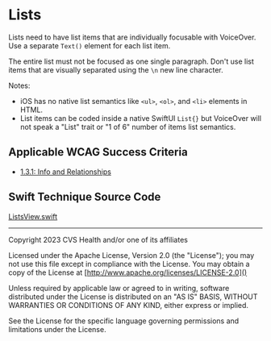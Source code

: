 # Lists
Lists need to have list items that are individually focusable with VoiceOver. Use a separate `Text()` element for each list item.

The entire list must not be focused as one single paragraph. Don't use list items that are visually separated using the `\n` new line character.

Notes:

- iOS has no native list semantics like `<ul>`, `<ol>`, and `<li>` elements in HTML.
- List items can be coded inside a native SwiftUI `List{}` but VoiceOver will not speak a "List" trait or "1 of 6" number of items list semantics.

## Applicable WCAG Success Criteria
- [1.3.1: Info and Relationships](https://www.w3.org/WAI/WCAG22/Understanding/info-and-relationships.html)

## Swift Technique Source Code
[ListsView.swift](../iOSswiftUIa11yTechniques/ListsView.swift)

----

Copyright 2023 CVS Health and/or one of its affiliates

Licensed under the Apache License, Version 2.0 (the "License");
you may not use this file except in compliance with the License.
You may obtain a copy of the License at
[http://www.apache.org/licenses/LICENSE-2.0]()

Unless required by applicable law or agreed to in writing, software
distributed under the License is distributed on an "AS IS" BASIS,
WITHOUT WARRANTIES OR CONDITIONS OF ANY KIND, either express or implied.

See the License for the specific language governing permissions and
limitations under the License.

